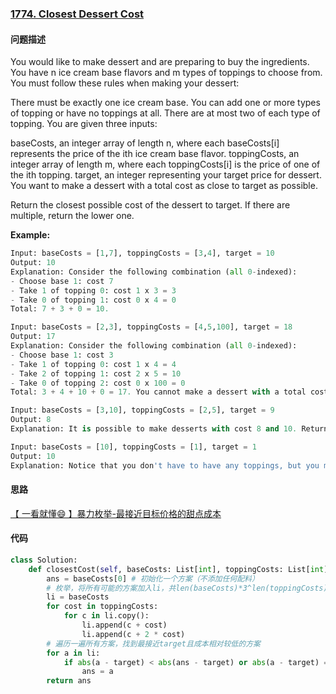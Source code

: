 ### [1774. Closest Dessert Cost](https://leetcode-cn.com/problems/closest-dessert-cost/)

#### 问题描述
You would like to make dessert and are preparing to buy the ingredients. You have n ice cream base flavors and m types of toppings to choose from. You must follow these rules when making your dessert:

There must be exactly one ice cream base.
You can add one or more types of topping or have no toppings at all.
There are at most two of each type of topping.
You are given three inputs:

baseCosts, an integer array of length n, where each baseCosts[i] represents the price of the ith ice cream base flavor.
toppingCosts, an integer array of length m, where each toppingCosts[i] is the price of one of the ith topping.
target, an integer representing your target price for dessert.
You want to make a dessert with a total cost as close to target as possible.

Return the closest possible cost of the dessert to target. If there are multiple, return the lower one.

**Example:**
```python
Input: baseCosts = [1,7], toppingCosts = [3,4], target = 10
Output: 10
Explanation: Consider the following combination (all 0-indexed):
- Choose base 1: cost 7
- Take 1 of topping 0: cost 1 x 3 = 3
- Take 0 of topping 1: cost 0 x 4 = 0
Total: 7 + 3 + 0 = 10.
```
```python
Input: baseCosts = [2,3], toppingCosts = [4,5,100], target = 18
Output: 17
Explanation: Consider the following combination (all 0-indexed):
- Choose base 1: cost 3
- Take 1 of topping 0: cost 1 x 4 = 4
- Take 2 of topping 1: cost 2 x 5 = 10
- Take 0 of topping 2: cost 0 x 100 = 0
Total: 3 + 4 + 10 + 0 = 17. You cannot make a dessert with a total cost of 18.
```
```python
Input: baseCosts = [3,10], toppingCosts = [2,5], target = 9
Output: 8
Explanation: It is possible to make desserts with cost 8 and 10. Return 8 as it is the lower cost.
```
```python
Input: baseCosts = [10], toppingCosts = [1], target = 1
Output: 10
Explanation: Notice that you don't have to have any toppings, but you must have exactly one base.
```

#### 思路
[【 一看就懂😄 】暴力枚举-最接近目标价格的甜点成本](https://leetcode-cn.com/problems/closest-dessert-cost/solution/yi-kan-jiu-dong-bao-li-mei-ju-zui-jie-ji-g1hi/)
#### 代码

```python
class Solution:
    def closestCost(self, baseCosts: List[int], toppingCosts: List[int], target: int) -> int:
        ans = baseCosts[0] # 初始化一个方案（不添加任何配料）
        # 枚举，将所有可能的方案加入li，共len(baseCosts)*3^len(toppingCosts)种
        li = baseCosts
        for cost in toppingCosts:
            for c in li.copy():
                li.append(c + cost)
                li.append(c + 2 * cost)
        # 遍历一遍所有方案，找到最接近target且成本相对较低的方案
        for a in li:
            if abs(a - target) < abs(ans - target) or abs(a - target) == abs(ans - target) and a < ans:
                ans = a
        return ans
```